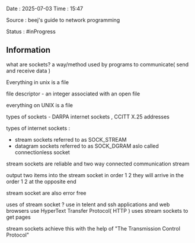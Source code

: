 Date : 2025-07-03  Time : 15:47

Source : beej's guide to network programming

Status : #inProgress   
## Information

what are sockets?
a way/method used by programs to communicate( send and receive data )

Everything in unix is a file

file descriptor -  an integer associated with an open file 

everything on UNIX is a file 

types of sockets - DARPA internet sockets , CCITT X.25 addresses

types of internet sockets :
- stream sockets referred to as SOCK_STREAM
- datagram sockets referred to as SOCK_DGRAM aslo called  connectionless socket

stream sockets are reliable and two way connected communication stream

output two items into the stream socket in order 1 2 they will arrive in the order 1 2  at the opposite end

stream socket are also error free

uses of stream socket ?
use in telent and ssh applications and web browsers use HyperText Transfer Protocol( HTTP ) uses stream sockets to get pages

stream sockets achieve this with the help of "The Transmission Control Protocol"